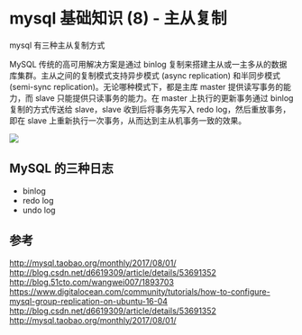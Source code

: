 # mysql 基础知识 (8) - 主从复制

<!--
ID: 09a097c9-04e3-4b5b-a6ad-750f1401111f
Status: publish
Date: 2018-06-18T17:31:09
Modified: 2020-05-16T11:08:36
wp_id: 181
-->

mysql 有三种主从复制方式

MySQL 传统的高可用解决方案是通过 binlog 复制来搭建主从或一主多从的数据库集群。主从之间的复制模式支持异步模式 (async replication) 和半同步模式 (semi-sync replication)。无论哪种模式下，都是主库 master 提供读写事务的能力，而 slave 只能提供只读事务的能力。在 master 上执行的更新事务通过 binlog 复制的方式传送给 slave，slave 收到后将事务先写入 redo log，然后重放事务，即在 slave 上重新执行一次事务，从而达到主从机事务一致的效果。 

![](http://tva1.sinaimg.cn/large/006tNc79gy1fsfd8akzrlj30o108at9e.jpg)

## MySQL 的三种日志

- binlog
- redo log
- undo log

## 参考

http://mysql.taobao.org/monthly/2017/08/01/
http://blog.csdn.net/d6619309/article/details/53691352
http://blog.51cto.com/wangwei007/1893703
https://www.digitalocean.com/community/tutorials/how-to-configure-mysql-group-replication-on-ubuntu-16-04
http://blog.csdn.net/d6619309/article/details/53691352
http://mysql.taobao.org/monthly/2017/08/01/